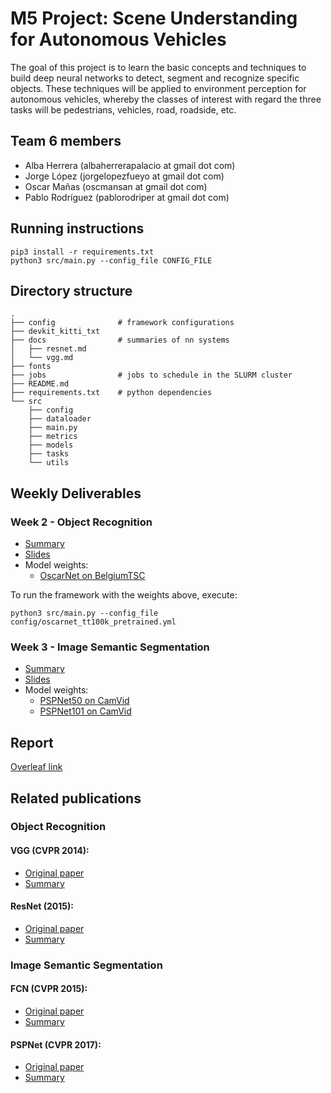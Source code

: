 # M5 Project: Scene Understanding for Autonomous Vehicles

The goal of this project is to learn the basic concepts and techniques to build deep neural networks to detect, segment and recognize specific objects. These techniques will be applied to environment perception for autonomous vehicles, whereby the classes of interest with regard the three tasks will be pedestrians, vehicles, road, roadside, etc.

## Team 6 members

* Alba Herrera (albaherrerapalacio at gmail dot com)
* Jorge López (jorgelopezfueyo at gmail dot com)
* Oscar Mañas (oscmansan at gmail dot com)
* Pablo Rodríguez (pablorodriper at gmail dot com)

## Running instructions

```
pip3 install -r requirements.txt
python3 src/main.py --config_file CONFIG_FILE
```

## Directory structure

```
.
├── config              # framework configurations
├── devkit_kitti_txt
├── docs                # summaries of nn systems
│   ├── resnet.md
│   └── vgg.md
├── fonts
├── jobs                # jobs to schedule in the SLURM cluster
├── README.md
├── requirements.txt    # python dependencies
└── src
    ├── config
    ├── dataloader
    ├── main.py
    ├── metrics
    ├── models
    ├── tasks
    └── utils
```

## Weekly Deliverables

### Week 2 - Object Recognition
- [Summary](./docs/week2.md) 
- [Slides](https://docs.google.com/presentation/d/1e6U8LvV8q_5QeuToiP9Zytm0M13JhbPFJgBwRQDjbQw/edit?usp=sharing)
- Model weights:
    - [OscarNet on BelgiumTSC](https://drive.google.com/uc?export=download&id=1KiY8Lqg4y3A9inW8OYOn1Z-lndlB3yIJ)

To run the framework with the weights above, execute:
```
python3 src/main.py --config_file config/oscarnet_tt100k_pretrained.yml
```

### Week 3 - Image Semantic Segmentation
- [Summary](./docs/week3.md) 
- [Slides](https://docs.google.com/presentation/d/1Tw2_rM0kb7KlDa2SXAh9ICdI2R2cIrZHyfTIjgGYIwc/edit?usp=sharing)
- Model weights:
    - [PSPNet50 on CamVid](https://drive.google.com/uc?export=download&id=1RhUOsQdC6zoomOSCUpkY-gMRaX814M4v)
    - [PSPNet101 on CamVid](https://drive.google.com/uc?export=download&id=1NsFPgiJlvNe4JElNZtAZ8ZjVYgztT3p4)

## Report

[Overleaf link](https://www.overleaf.com/read/mkqjyjnntnrg)


## Related publications

### Object Recognition

#### VGG (CVPR 2014): 
* [Original paper](https://arxiv.org/abs/1409.1556)
* [Summary](docs/vgg.md)

#### ResNet (2015):
* [Original paper](https://arxiv.org/abs/1512.03385)
* [Summary](docs/resnet.md)

### Image Semantic Segmentation

#### FCN (CVPR 2015):
* [Original paper](https://arxiv.org/abs/1411.4038)
* [Summary](docs/fcn.md)

#### PSPNet (CVPR 2017):
* [Original paper](https://arxiv.org/abs/1612.01105v2)
* [Summary](docs/pspnet.md)
